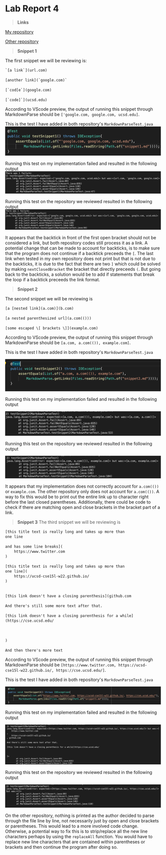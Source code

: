 # Lab Report 4

> **Links**

[My repository](https://github.com/amtjitro/markdown-parse)

[Other repository](https://github.com/pvijay03/markdown-parse)

> **Snippet 1**

The first snippet we will be reviewing is:
```
`[a link`](url.com)

[another link](`google.com)`

[`cod[e`](google.com)

[`code]`](ucsd.edu)
```

According to VScode preview, the output of running this snippet through MarkdownParse should be ``['google.com, google.com, ucsd.edu]``.

This is the test I have added in both repository's `MarkdownParseTest.java`
![Image](Snippet1Test.png)

Running this test on my implementation failed and resulted in the following output
![Image](OutputSnippet1Mine.png)

Running this test on the repository we reviewed resulted in the following output
![Image](OutputSnippet1Other.png)

It appears that the backtick in front of the first open bracket should not be considered a link, but both repository codes still process it as a link. A potential change that can be made to account for backticks, is to make sure that the program does not continue if a backtick preceeds the `[`. The last link when tested in my own repository does not print but that is not due to the backticks, it is due to the fact that there are two `]` which could be solved by making `nextClosedBracket` the bracket that directly preceeds `(`. But going back to the backticks, a solution would be to add if statements that break the loop if a backtick preceeds the link format.

> **Snippet 2**

The second snippet we will be reviewing is
```
[a [nested link](a.com)](b.com)

[a nested parenthesized url](a.com(()))

[some escaped \[ brackets \]](example.com)
```

According to VScode preview, the output of running this snippet through MarkdownParse should be ``[a.com, a.com(()), example.com]``.

This is the test I have added in both repository's `MarkdownParseTest.java`

![Image](Snippet2Test.png)

Running this test on my implementation failed and resulted in the following output

![Image](OutputSnippet2Mine.png)

Running this test on the repository we reviewed resulted in the following output

![Image](OutputSnippet2Other.png)

It appears that my implementation does not correctly account for `a.com(())` or `example.com`. The other repository only does not account for `a.com(())`. A way to fix this would be to print out the entire link up to character right before the last closed parentheses. Additionally, there could be code to check if there are matching open and close brackets in the bracket part of a link.

> **Snippet 3**
The third snippet we will be reviewing is 

```
[this title text is really long and takes up more than 
one line

and has some line breaks](
    https://www.twitter.com
)

[this title text is really long and takes up more than 
one line](
    https://ucsd-cse15l-w22.github.io/
)


[this link doesn't have a closing parenthesis](github.com

And there's still some more text after that.

[this link doesn't have a closing parenthesis for a while](https://cse.ucsd.edu/



)

And then there's more text
```
According to VScode preview, the  output of running this snippet through MarkdownParse should be ``[https://www.twitter.com, https://ucsd-cse15l-w22.github.io/, https://cse.ucsd.edu/]``.

This is the test I have added in both repository's `MarkdownParseTest.java`

![Image](Snippet3Test.png)

Running this test on my implementation failed and resulted in the following output

![Image](OutputSnippet3Mine.png)

Running this test on the repository we reviewed resulted in the following output

![Image](OutputSnippet3Other.png)

On the other repository, nothing is printed as the author decided to parse through the file line by line, not necessarily just by open and close brackets or parentheses. This would lead to a more involved code change. Otherwise, a potential way to fix this is to strip/replace all the new line characters perhaps by using the `replaceAll` function. You would have to replace new line characters that are contained within parentheses or brackets and then continue the program after doing so.